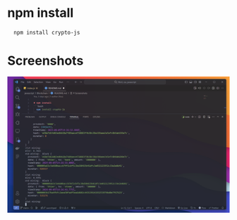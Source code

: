 # npm install

```bash
  npm install crypto-js
```

# Screenshots

<img src="./screenshots/image.png" />
